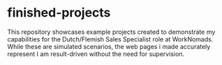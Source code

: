 # finished-projects
This repository showcases example projects created to demonstrate my capabilities for the Dutch/Flemish Sales Specialist role at WorkNomads. While these are simulated scenarios, the web pages i made accurately represent I am  result-driven without the need for supervision.
